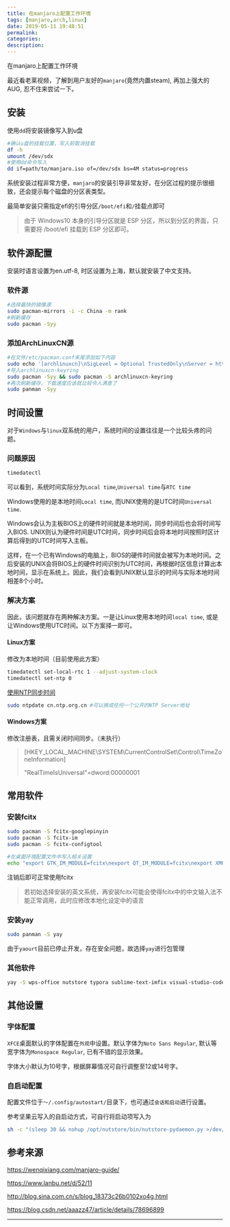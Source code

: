 ```yaml
---
title: 在manjaro上配置工作环境
tags: [manjaro,arch,linux]
date: 2019-05-11 19:48:51
permalink:
categories:
description:
---
```

<p class="description">在manjaro上配置工作环境</p>

<!-- more -->

最近看老莱视频，了解到用户友好的`manjaro`(竟然内置steam), 再加上强大的AUG, 忍不住来尝试一下。

## 安装

使用`dd`将安装镜像写入到u盘

```bash
#确认u盘的挂载位置，写入前取消挂载
df -h
umount /dev/sdx
#使用dd命令写入
dd if=path/to/manjaro.iso of=/dev/sdx bs=4M status=progress
```

系统安装过程非常方便，`manjaro`的安装引导非常友好，在分区过程的提示很细致，还会提示每个磁盘的分区表类型。

最简单安装只需指定efi的引导分区`/boot/efi`和`/`挂载点即可

> 由于 Windows10 本身的引导分区就是 ESP 分区，所以到分区的界面，只需要将 /boot/efi 挂载到 ESP 分区即可。

## 软件源配置

安装时语言设置为en.utf-8, 时区设置为上海，默认就安装了中文支持。

### 软件源

```bash
#选择最快的镜像源
sudo pacman-mirrors -i -c China -m rank
#刷新缓存
sudo pacman -Syy
```

### 添加ArchLinuxCN源

```bash
#在文件/etc/pacman.conf末尾添加如下内容
sudo echo '[archlinuxcn]\nSigLevel = Optional TrustedOnly\nServer = https://mirrors.ustc.edu.cn/archlinuxcn/$arch' >> /etc/pacman.conf
#导入archlinuxcn-keyring
sudo pacman -Syy && sudo pacman -S archlinuxcn-keyring
#再次刷新缓存，下载速度应该就比较令人满意了
sudo panman -Syy
```

## 时间设置

对于`Windows`与`linux`双系统的用户，系统时间的设置往往是一个比较头疼的问题。

### 问题原因

```bash
timedatectl
```

可以看到，系统时间实际分为`Local time`,`Universal time`与`RTC time`

Windows使用的是本地时间`Local time`, 而UNIX使用的是UTC时间`Universal time`. 

Windows会认为主板BIOS上的硬件时间就是本地时间，同步时间后也会将时间写入BIOS. UNIX则认为硬件时间是UTC时间，同步时间后会将本地时间按照时区计算后得到的UTC时间写入主板。

这样，在一个已有Windows的电脑上，BIOS的硬件时间就会被写为本地时间。之后安装的UNIX会将BIOS上的硬件时间识别为UTC时间，再根据时区信息计算出本地时间，显示在系统上。因此，我们会看到UNIX默认显示的时间与实际本地时间相差8个小时。

### 解决方案

因此，该问题就存在两种解决方案。一是让Linux使用本地时间`local time`, 或是让Windows使用UTC时间。以下方案择一即可。

#### Linux方案

修改为本地时间（目前使用此方案）

```bash
timedatectl set-local-rtc 1 --adjust-system-clock
timedatectl set-ntp 0
```

[使用NTP同步时间](https://alexiachen.github.io/blog/2018/08/11/manjaro-hello/)

```bash
sudo ntpdate cn.ntp.org.cn #可以换成任何一个公开的NTP Server地址
```

#### Windows方案

修改注册表，且需关闭时间同步。（未执行）

> [HKEY_LOCAL_MACHINE\SYSTEM\CurrentControlSet\Control\TimeZoneInformation]
>
> "RealTimeIsUniversal"=dword:00000001

## 常用软件

### 安装fcitx

```bash
sudo pacman -S fcitx-googlepinyin
sudo pacman -S fcitx-im
sudo pacman -S fcitx-configtool

#在桌面环境配置文件中写入相关设置
echo "export GTK_IM_MODULE=fcitx\nexport QT_IM_MODULE=fcitx\nexport XMODIFIERS=@im=fcitx" >> ~/.xprofile
```

注销后即可正常使用fcitx

> 若初始选择安装的英文系统，再安装fcitx可能会使得fcitx中的中文输入法不能正常调用，此时应修改本地化设定中的语言

### 安装yay

```bash
sudo panman -S yay
```

由于`yaourt`目前已停止开发，存在安全问题，故选择`yay`进行包管理

### 其他软件

```bash
yay -S wps-office nutstore typora sublime-text-imfix visual-studio-code-bin
```

## 其他设置

### 字体配置

`XFCE`桌面默认的字体配置在`外观`中设置。默认字体为`Noto Sans Regular`, 默认等宽字体为`Monospace Regular`, 已有不错的显示效果。

字体大小默认为10号字，根据屏幕情况可自行调整至12或14号字。

### 自启动配置

配置文件位于`～/.config/autostart/`目录下，也可通过`会话和启动`进行设置。

参考坚果云写入的自启动方式，可自行将启动项写入为

```bash
sh -c "(sleep 30 && nohup /opt/nutstore/bin/nutstore-pydaemon.py >/dev/null 2>&1) &"
```

## 参考来源

https://wenqixiang.com/manjaro-guide/

https://www.lanbu.net/d/52/11

http://blog.sina.com.cn/s/blog_18373c26b0102xo4g.html

https://blog.csdn.net/aaazz47/article/details/78696899

<hr />